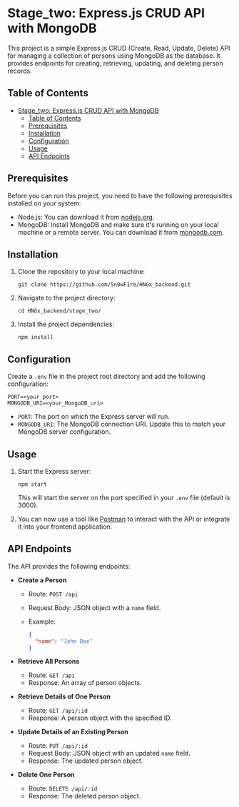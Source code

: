 # Stage_two: Express.js CRUD API with MongoDB

This project is a simple Express.js CRUD (Create, Read, Update, Delete) API for managing a collection of persons using MongoDB as the database. It provides endpoints for creating, retrieving, updating, and deleting person records.

## Table of Contents

- [Stage\_two: Express.js CRUD API with MongoDB](#stage_two-expressjs-crud-api-with-mongodb)
  - [Table of Contents](#table-of-contents)
  - [Prerequisites](#prerequisites)
  - [Installation](#installation)
  - [Configuration](#configuration)
  - [Usage](#usage)
  - [API Endpoints](#api-endpoints)

## Prerequisites

Before you can run this project, you need to have the following prerequisites installed on your system:

- Node.js: You can download it from [nodejs.org](https://nodejs.org/).
- MongoDB: Install MongoDB and make sure it's running on your local machine or a remote server. You can download it from [mongodb.com](https://www.mongodb.com/).

## Installation

1. Clone the repository to your local machine:

   ```
   git clone https://github.com/Sn0wF1re/HNGx_backend.git
   ```

2. Navigate to the project directory:

   ```
   cd HNGx_backend/stage_two/
   ```

3. Install the project dependencies:

   ```
   npm install
   ```

## Configuration

Create a `.env` file in the project root directory and add the following configuration:

```env
PORT=<your_port>
MONGODB_URI=<your_MongoDB_uri>
```

- `PORT`: The port on which the Express server will run.
- `MONGODB_URI`: The MongoDB connection URI. Update this to match your MongoDB server configuration.

## Usage

1. Start the Express server:

   ```
   npm start
   ```

   This will start the server on the port specified in your `.env` file (default is 3000).

2. You can now use a tool like [Postman](https://www.postman.com/) to interact with the API or integrate it into your frontend application.

## API Endpoints

The API provides the following endpoints:

- **Create a Person**

  - Route: `POST /api`
  - Request Body: JSON object with a `name` field.
  - Example:

    ```json
    {
      "name": "John Doe"
    }
    ```

- **Retrieve All Persons**

  - Route: `GET /api`
  - Response: An array of person objects.

- **Retrieve Details of One Person**

  - Route: `GET /api/:id`
  - Response: A person object with the specified ID.

- **Update Details of an Existing Person**

  - Route: `PUT /api/:id`
  - Request Body: JSON object with an updated `name` field.
  - Response: The updated person object.

- **Delete One Person**

  - Route: `DELETE /api/:id`
  - Response: The deleted person object.
